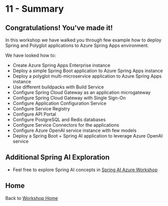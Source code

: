 # 11 - Summary

## Congratulations! You've made it!

In this workshop we have walked you through few example how to deploy Spring and Polyglot applications to Azure Spring Apps environment.

We have looked how to:
* Create Azure Spring Apps Enterprise instance
* Deploy a simple Spring Boot application to Azure Spring Apps instance
* Deploy a polyglot multi-microservice application to Azure Spring Apps instance
* Use different buildpacks with Build Service
* Configure Spring Cloud Gateway as an application microgateway
* Configure Spring Cloud Gateway with Single Sign-On
* Configure Application Configuration Service
* Configure Service Registry
* Configure API Portal
* Configure PostgreSQL and Redis databases
* Configure Service Connectors for the applications
* Configure Azure OpenAI service instance with few models
* Deploy a Spring Boot + Spring AI application to leverage Azure OpenAI service

## Additional Spring AI Exploration

* Feel free to explore Spring AI concepts in [Spring AI Azure Workshop](https://github.com/Azure-Samples/spring-ai-azure-workshop)

## Home

Back to [Workshop Home](../README.md)
